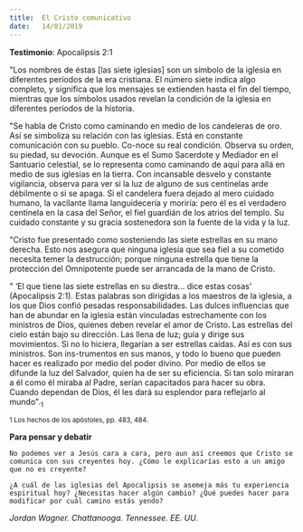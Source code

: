 ```yaml
---
title:  El Cristo comunicativo 
date:   14/01/2019
---
```


**Testimonio**: Apocalipsis 2:1 

"Los nombres de éstas [las siete iglesias] son un símbolo de la iglesia en diferentes períodos de la era cristiana. El número siete indica algo completo, y significa que los mensajes se extienden hasta el fin del tiempo, mientras que los símbolos usados revelan la condición de la iglesia en diferentes períodos de la historia. 

"Se habla de Cristo como caminando en medio de los candeleras de oro. Así se simboliza su relación con las iglesias. Está en constante comunicación con su pueblo. Co-noce su real condición. Observa su orden, su piedad, su devoción. Aunque es el Sumo Sacerdote y Mediador en el Santuario celestial, se lo representa como caminando de aquí para allá en medio de sus iglesias en la tierra. Con incansable desvelo y constante vigilancia, observa para ver si la luz de alguno de sus centinelas arde débilmente o si se apaga. Si el candelera fuera dejado al mero cuidado humano, la vacilante llama languidecería y moriría: pero él es el verdadero centinela en la casa del Señor, el fiel guardián de los atrios del templo. Su cuidado constante y su gracia sostenedora son la fuente de la vida y la luz. 

"Cristo fue presentado como sosteniendo las siete estrellas en su mano derecha. Esto nos asegura que ninguna iglesia que sea fiel a su cometido necesita temer la destrucción; porque ninguna estrella que tiene la protección del Omnipotente puede ser arrancada de la mano de Cristo. 

" ‘El que tiene las siete estrellas en su diestra... dice estas cosas' (Apocalipsis 2:1). Estas palabras son dirigidas a los maestros de la iglesia, a los que Dios confió pesadas responsabilidades. Las dulces influencias que han de abundar en la iglesia están vinculadas estrechamente con los ministros de Dios, quienes deben revelar el amor de Cristo. Las estrellas del cielo están bajo su dirección. Las llena de luz; guía y dirige sus movimientos. Si no lo hiciera, llegarían a ser estrellas caídas. Así es con sus ministros. Son ins-trumentos en sus manos, y todo lo bueno que pueden hacer es realizado por medio del poder divino. Por medio de ellos se difunde la luz del Salvador, quien ha de ser su eficiencia. Si tan solo miraran a él como él miraba al Padre, serían capacitados para hacer su obra. Cuando dependan de Dios, él les dará su esplendor para reflejarlo al mundo".<sub>1</sub>

<sub>1 Los hechos de los apóstoles, pp. 483, 484.</sub>

**Para pensar y debatir**

`No podemos ver a Jesús cara a cara, pero aun así creemos que Cristo se comunica con sus creyentes hoy. ¿Cómo le explicarías esto a un amigo que no es creyente?`

`¿A cuál de las iglesias del Apocalipsis se asemeja más tu experiencia espiritual hoy? ¿Necesitas hacer algún cambio? ¿Qué puedes hacer para modificar por cuál camino estás yendo?`

_Jordan Wagner. Chattanooga. Tennessee. EE. UU._
